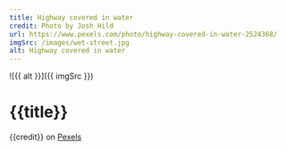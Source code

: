 ```yaml
---
title: Highway covered in water
credit: Photo by Josh Hild
url: https://www.pexels.com/photo/highway-covered-in-water-2524368/
imgSrc: /images/wet-street.jpg
alt: Highway covered in water
---
```


![{{ alt }}]({{ imgSrc }})

# {{title}}

{{credit}} on [Pexels]({{url}})